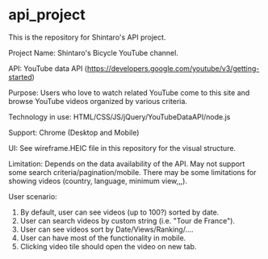 # api_project

This is the repository for Shintaro's API project.

Project Name: Shintaro's Bicycle YouTube channel.

API: YouTube data API
(https://developers.google.com/youtube/v3/getting-started)

Purpose: Users who love to watch <bicycle> related YouTube come to this site and browse YouTube videos organized by various criteria.

Technology in use: HTML/CSS/JS/jQuery/YouTubeDataAPI/node.js

Support: Chrome (Desktop and Mobile)

UI: See wireframe.HEIC file in this repository for the visual structure.

Limitation: Depends on the data availability of the API.  May not support some search criteria/pagination/mobile.
There may be some limitations for showing videos (country, language, minimum view,,,).

User scenario:
1. By default, user can see videos (up to 100?) sorted by date.
2. User can search videos by custom string (i.e. "Tour de France").
3. User can see videos sort by Date/Views/Ranking/....
4. User can have most of the functionality in mobile.
5. Clicking video tile should open the video on new tab.

